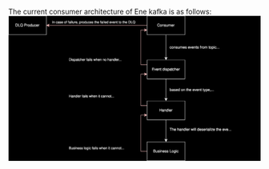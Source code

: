 The current consumer architecture of Ene kafka is as follows:
![Architecture](../md_assets/architecture.svg)